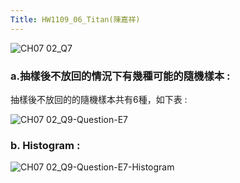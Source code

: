```yaml
---
Title: HW1109_06_Titan(陳嘉祥)
---
```


![CH07 02_Q7](https://github.com/user-attachments/assets/8c63cc68-839b-4fd3-89c9-25627d16c6fa)

### a.抽樣後不放回的情況下有幾種可能的隨機樣本 :
抽樣後不放回的的隨機樣本共有6種，如下表 :

![CH07 02_Q9-Question-E7](https://github.com/user-attachments/assets/e636c4be-ed33-4842-a9d9-c90cfefe133b)

### b. Histogram :

![CH07 02_Q9-Question-E7-Histogram](https://github.com/user-attachments/assets/9272c709-4b6a-4af7-a3f1-fc13657761dd)



